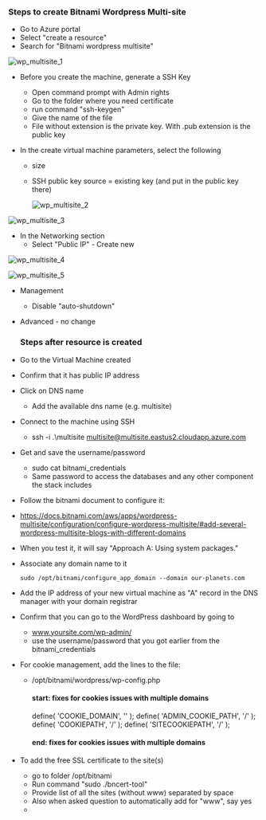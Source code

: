 ### Steps to create Bitnami Wordpress Multi-site

- Go to Azure portal
- Select "create a resource"
- Search for "Bitnami wordpress multisite"

![wp_multisite_1](WordPressMultiSite_Azure.assets/wp_multisite_1.png)

- Before you create the machine, generate a SSH Key

  - Open command prompt with Admin rights
  - Go to the folder where you need certificate
  - run command "ssh-keygen"
  - Give the name of the file
  - File without extension is the private key. With .pub extension is the public key

- In the create virtual machine parameters, select the following

  - size

  - SSH public key source = existing key (and put in the public key there)

    ![wp_multisite_2](WordPressMultiSite_Azure.assets/wp_multisite_2.png)

![wp_multisite_3](WordPressMultiSite_Azure.assets/wp_multisite_3.png)

- In the Networking section
  - Select "Public IP" - Create new

![wp_multisite_4](WordPressMultiSite_Azure.assets/wp_multisite_4.png)

![wp_multisite_5](WordPressMultiSite_Azure.assets/wp_multisite_5.png)

- Management

  - Disable "auto-shutdown"

- Advanced - no change

  ### Steps after resource is created

- Go to the Virtual Machine created

- Confirm that it has public IP address

- Click on DNS name

  - Add the available dns name (e.g. multisite)

- Connect to the machine using SSH

  - ssh -i .\multisite multisite@multisite.eastus2.cloudapp.azure.com

- Get and save the username/password

  - sudo cat bitnami_credentials
  - Same password to access the databases and any other component the stack includes

- Follow the bitnami document to configure it:

- https://docs.bitnami.com/aws/apps/wordpress-multisite/configuration/configure-wordpress-multisite/#add-several-wordpress-multisite-blogs-with-different-domains

- When you test it, it will say "Approach A: Using system packages."

- Associate any domain name to it

  ```shell
  sudo /opt/bitnami/configure_app_domain --domain our-planets.com
  ```

- Add the IP address of your new virtual machine as "A" record in the DNS manager with your domain registrar

- Confirm that you can go to the WordPress dashboard by going to

  - www.yoursite.com/wp-admin/
  - use the username/password that you got earlier from the bitnami_credentials

- For cookie management, add the lines to the file:

  - /opt/bitnami/wordpress/wp-config.php

    #### start: fixes for cookies issues with multiple domains

      define( 'COOKIE_DOMAIN', '' );
      define( 'ADMIN_COOKIE_PATH', '/' );
      define( 'COOKIEPATH', '/' );
      define( 'SITECOOKIEPATH', '/' );

    #### end:   fixes for cookies issues with multiple domains

- To add the free SSL certificate to the site(s)

  - go to folder /opt/bitnami
  - Run command "sudo ./bncert-tool"
  - Provide list of all the sites (without www) separated by space
  - Also when asked question to automatically add for "www", say yes
  - 

  